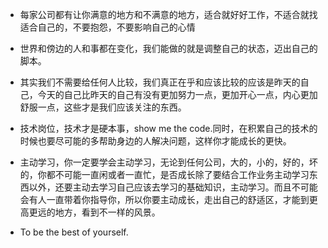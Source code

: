 - 每家公司都有让你满意的地方和不满意的地方，适合就好好工作，不适合就找适合自己的，不要抱怨，不要影响自己的心情

- 世界和傍边的人和事都在变化，我们能做的就是调整自己的状态，迈出自己的脚本。

- 其实我们不需要给任何人比较，我们真正在乎和应该比较的应该是昨天的自己，今天的自己比昨天的自己有没有更加努力一点，更加开心一点，内心更加舒服一点，这些才是我们应该关注的东西。

- 技术岗位，技术才是硬本事，show me the code.同时，在积累自己的技术的时候也要尽可能的多帮助身边的人解决问题，这样你才能成长的更快。

- 主动学习，你一定要学会主动学习，无论到任何公司，大的，小的，好的，坏的，你都不可能一直闲或者一直忙，是否成长除了要结合工作业务主动学习东西以外，还要主动去学习自己应该去学习的基础知识，主动学习。而且不可能会有人一直带着你指导你，所以你要主动成长，走出自己的舒适区，才能到更高更远的地方，看到不一样的风景。

- To be the best of yourself.